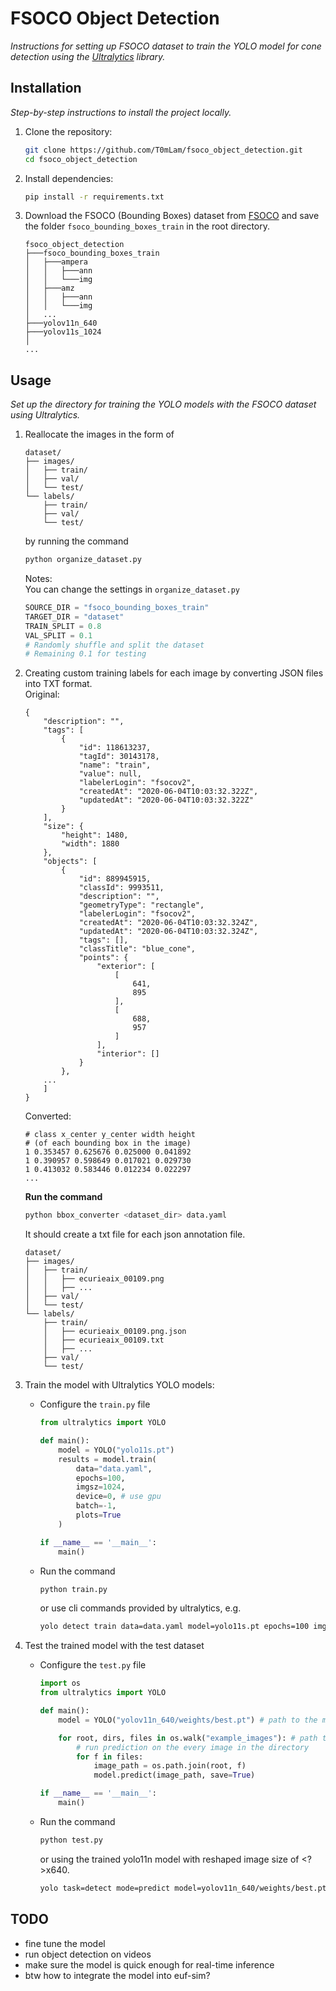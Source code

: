 # FSOCO Object Detection
_Instructions for setting up FSOCO dataset to train the YOLO model for cone detection using the [Ultralytics](https://docs.ultralytics.com) library._

## Installation
_Step-by-step instructions to install the project locally._

1. Clone the repository:  
   ```bash
   git clone https://github.com/T0mLam/fsoco_object_detection.git
   cd fsoco_object_detection
   ```

2. Install dependencies:  
   ```bash
   pip install -r requirements.txt
   ```

3. Download the FSOCO (Bounding Boxes) dataset from [FSOCO](https://www.fsoco-dataset.com/download) and save the folder `fsoco_bounding_boxes_train` in the root directory.

    ```
    fsoco_object_detection
    ├───fsoco_bounding_boxes_train
    │   ├───ampera
    │   │   ├───ann
    │   │   └───img
    │   ├───amz
    │   │   ├───ann
    │   │   └───img
    │   ...
    ├───yolov11n_640
    ├───yolov11s_1024
    │
    ...
    ```
   

## Usage  
_Set up the directory for training the YOLO models with the FSOCO dataset using Ultralytics._

1. Reallocate the images in the form of
    ```
    dataset/
    ├── images/
    │   ├── train/
    │   ├── val/
    │   └── test/
    └── labels/
        ├── train/
        ├── val/
        └── test/
    ```  
    by running the command
    ```bash
    python organize_dataset.py 
    ```  
    Notes: </br>
    You can change the settings in `organize_dataset.py`
    ```python
    SOURCE_DIR = "fsoco_bounding_boxes_train"
    TARGET_DIR = "dataset"
    TRAIN_SPLIT = 0.8
    VAL_SPLIT = 0.1 
    # Randomly shuffle and split the dataset
    # Remaining 0.1 for testing
    ```


2. Creating custom training labels for each image by converting JSON files into TXT format. </br>
    Original:
    ```
    {
        "description": "",
        "tags": [
            {
                "id": 118613237,
                "tagId": 30143178,
                "name": "train",
                "value": null,
                "labelerLogin": "fsocov2",
                "createdAt": "2020-06-04T10:03:32.322Z",
                "updatedAt": "2020-06-04T10:03:32.322Z"
            }
        ],
        "size": {
            "height": 1480,
            "width": 1880
        },
        "objects": [
            {
                "id": 889945915,
                "classId": 9993511,
                "description": "",
                "geometryType": "rectangle",
                "labelerLogin": "fsocov2",
                "createdAt": "2020-06-04T10:03:32.324Z",
                "updatedAt": "2020-06-04T10:03:32.324Z",
                "tags": [],
                "classTitle": "blue_cone",
                "points": {
                    "exterior": [
                        [
                            641,
                            895
                        ],
                        [
                            688,
                            957
                        ]
                    ],
                    "interior": []
                }
            },
        ...
        ]
    }
    ```
    Converted:
    ```
    # class x_center y_center width height 
    # (of each bounding box in the image) 
    1 0.353457 0.625676 0.025000 0.041892
    1 0.390957 0.598649 0.017021 0.029730
    1 0.413032 0.583446 0.012234 0.022297
    ...
    ```
    __Run the command__
    ```bash
    python bbox_converter <dataset_dir> data.yaml
    ```
    It should create a txt file for each json annotation file.
    ```
    dataset/
    ├── images/
    │   ├── train/
    │   │   ├── ecurieaix_00109.png
    │   │   ├── ...
    │   ├── val/
    │   └── test/
    └── labels/
        ├── train/
        │   ├── ecurieaix_00109.png.json
        │   ├── ecurieaix_00109.txt
        │   ├── ... 
        ├── val/
        └── test/
    ```

3. Train the model with Ultralytics YOLO models:  
    - Configure the `train.py` file
        ```python
        from ultralytics import YOLO

        def main():
            model = YOLO("yolo11s.pt")  
            results = model.train(
                data="data.yaml", 
                epochs=100, 
                imgsz=1024, 
                device=0, # use gpu
                batch=-1,
                plots=True
            )

        if __name__ == '__main__':
            main()
        ```
    - Run the command
        ```bash
        python train.py
        ```
        or use cli commands provided by ultralytics, e.g.
        ```bash
        yolo detect train data=data.yaml model=yolo11s.pt epochs=100 imgsz=640 device=0
        ```

4. Test the trained model with the test dataset </br>
    - Configure the `test.py` file
        ```python
        import os
        from ultralytics import YOLO

        def main():
            model = YOLO("yolov11n_640/weights/best.pt") # path to the model  

            for root, dirs, files in os.walk("example_images"): # path to the test image directory
                # run prediction on the every image in the directory 
                for f in files:
                    image_path = os.path.join(root, f)
                    model.predict(image_path, save=True) 

        if __name__ == '__main__':
            main()
        ```
    - Run the command
        ```bash
        python test.py
        ```
            
        or using the trained yolo11n model with reshaped image size of <?>x640.
        ```bash
        yolo task=detect mode=predict model=yolov11n_640/weights/best.pt source=dataset/images/test save=True device=0
        ```

## TODO

- fine tune the model
- run object detection on videos
- make sure the model is quick enough for real-time inference
- btw how to integrate the model into euf-sim?

